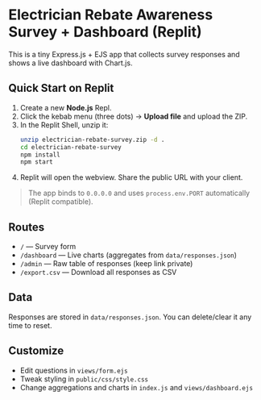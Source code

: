 
# Electrician Rebate Awareness Survey + Dashboard (Replit)

This is a tiny Express.js + EJS app that collects survey responses and shows a live dashboard with Chart.js.

## Quick Start on Replit
1. Create a new **Node.js** Repl.
2. Click the kebab menu (three dots) → **Upload file** and upload the ZIP.
3. In the Replit Shell, unzip it:
   ```bash
   unzip electrician-rebate-survey.zip -d .
   cd electrician-rebate-survey
   npm install
   npm start
   ```
4. Replit will open the webview. Share the public URL with your client.

> The app binds to `0.0.0.0` and uses `process.env.PORT` automatically (Replit compatible).

## Routes
- `/` — Survey form
- `/dashboard` — Live charts (aggregates from `data/responses.json`)
- `/admin` — Raw table of responses (keep link private)
- `/export.csv` — Download all responses as CSV

## Data
Responses are stored in `data/responses.json`. You can delete/clear it any time to reset.

## Customize
- Edit questions in `views/form.ejs`
- Tweak styling in `public/css/style.css`
- Change aggregations and charts in `index.js` and `views/dashboard.ejs`
